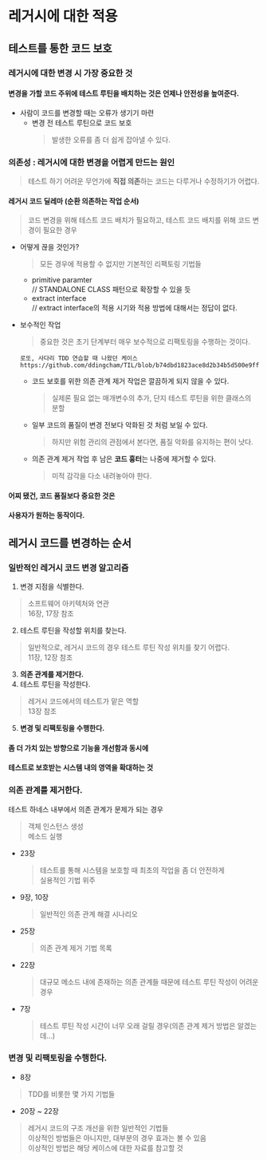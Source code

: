 # 레거시에 대한 적용  

## 테스트를 통한 코드 보호

### 레거시에 대한 변경 시 가장 중요한 것
#### 변경을 가할 코드 주위에 테스트 루틴을 배치하는 것은 언제나 안전성을 높여준다.
* 사람이 코드를 변경할 때는 오류가 생기기 마련  
  * 변경 전 테스트 루틴으로 코드 보호  
    > 발생한 오류를 좀 더 쉽게 잡아낼 수 있다.  

### 의존성 : 레거시에 대한 변경을 어렵게 만드는 원인
> 테스트 하기 어려운 무언가에 **직접 의존**하는 코드는 다루거나 수정하기가 어렵다.  

#### 레거시 코드 딜레마 (순환 의존하는 작업 순서)  
> 코드 변경을 위해 테스트 코드 배치가 필요하고, 테스트 코드 배치를 위해 코드 변경이 필요한 경우

* 어떻게 끊을 것인가?  
  > 모든 경우에 적용할 수 없지만 기본적인 리팩토링 기법들  
  * primitive paramter  
    // STANDALONE CLASS 패턴으로 확장할 수 있을 듯  
  * extract interface  
    // extract interface의 적용 시기와 적용 방법에 대해서는 정답이 없다.  
  
* 보수적인 작업  
  > 중요한 것은 초기 단계부터 매우 보수적으로 리팩토링을 수행하는 것이다.  
  ```
  로또, 사다리 TDD 연습할 때 나왔던 케이스
  https://github.com/ddingcham/TIL/blob/b74dbd1823ace8d2b34b5d500e9ff2f2dfff6478/201810_4th/README.md#20181103
  ```
  
  * 코드 보호를 위한 의존 관계 제거 작업은 깔끔하게 되지 않을 수 있다.  
    > 실제론 필요 없는 매개변수의 추가, 단지 테스트 루틴을 위한 클래스의 분할  
  * 일부 코드의 품질이 변경 전보다 악화된 것 처럼 보일 수 있다.  
    > 하지만 위험 관리의 관점에서 본다면, 품질 악화를 유지하는 편이 낫다.  
  * 의존 관계 제거 작업 후 남은 **코드 흉터**는 나중에 제거할 수 있다.  
    > 미적 감각을 다소 내려놓아야 한다.  
    
#### 어찌 됐건, 코드 품질보다 중요한 것은 
#### 사용자가 원하는 동작이다.

## 레거시 코드를 변경하는 순서  
### 일반적인 레거시 코드 변경 알고리즘  
1. 변경 지점을 식별한다.  
  > 소프트웨어 아키텍처와 연관  
  > 16장, 17장 참조  
2. 테스트 루틴을 작성할 위치를 찾는다.  
  > 일반적으로, 레거시 코드의 경우 테스트 루틴 작성 위치를 찾기 어렵다.  
  > 11장, 12장 참조
3. **의존 관계를 제거한다.**  
4. 테스트 루틴을 작성한다.  
  > 레거시 코드에서의 테스트가 맡은 역할  
  > 13장 참조  
5. **변경 및 리팩토링을 수행한다.**  

#### 좀 더 가치 있는 방향으로 기능을 개선함과 동시에  
#### 테스트로 보호받는 시스템 내의 영역을 확대하는 것

### 의존 관계를 제거한다.
테스트 하네스 내부에서 의존 관계가 문제가 되는 경우
  > 객체 인스턴스 생성  
  > 메소드 실행  
  
* 23장  
  > 테스트를 통해 시스템을 보호할 때 최초의 작업을 좀 더 안전하게  
  > 실용적인 기법 위주  
* 9장, 10장  
  > 일반적인 의존 관계 해결 시나리오  
* 25장  
  > 의존 관계 제거 기법 목록  
* 22장  
  > 대규모 메소드 내에 존재하는 의존 관계들 때문에 테스트 루틴 작성이 어려운 경우  
* 7장  
  > 테스트 루틴 작성 시간이 너무 오래 걸릴 경우(의존 관계 제거 방법은 알겠는데...)  


### 변경 및 리팩토링을 수행한다.
* 8장  
> TDD를 비롯한 몇 가지 기법들  
* 20장 ~ 22장  
> 레거시 코드의 구조 개선을 위한 일반적인 기법들  
> 이상적인 방법들은 아니지만, 대부분의 경우 효과는 볼 수 있음  
> 이상적인 방법은 해당 케이스에 대한 자료를 참고할 것  

